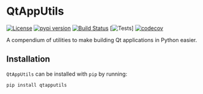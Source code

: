 # QtAppUtils
[![License](https://img.shields.io/badge/license-MIT-green)](./LICENSE)
[![pypi version](https://img.shields.io/pypi/v/qtapputils.svg)](https://pypi.org/project/qtapputils/)
[![Build Status](https://dev.azure.com/jean-sebastiengosselin/qtapputils/_apis/build/status%2Fjnsebgosselin.qtapputils?branchName=main)](https://dev.azure.com/jean-sebastiengosselin/qtapputils/_build/latest?definitionId=9&branchName=main)
[![Tests](https://github.com/jnsebgosselin/qtapputils/workflows/python-test.yml/badge.svg)]
[![codecov](https://codecov.io/gh/jnsebgosselin/qtapputils/graph/badge.svg?token=BCI2FN9Y0M)](https://codecov.io/gh/jnsebgosselin/qtapputils)

A compendium of utilities to make building Qt applications in Python easier.


## Installation

`QtAppUtils` can be installed with `pip` by running:

```commandlines
pip install qtapputils
```
